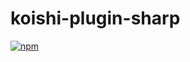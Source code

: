 # koishi-plugin-sharp

[![npm](https://img.shields.io/npm/v/koishi-plugin-sharp?style=flat-square)](https://www.npmjs.com/package/koishi-plugin-sharp)


